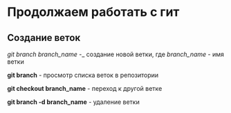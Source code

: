 # Продолжаем работать с гит 

## Создание веток 

*git branch branch_name* -_ создание новой ветки, где *branch_name* - имя ветки 

**git branch** - просмотр списка веток в репозитории 

**git checkout branch_name** - переход к другой ветке

**git branch -d branch_name** - удаление ветки